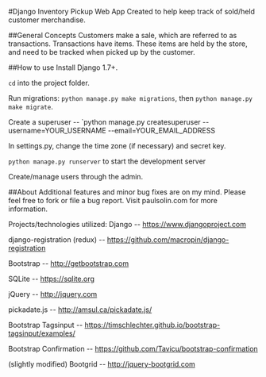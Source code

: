 #Django Inventory Pickup Web App
Created to help keep track of sold/held customer merchandise.


##General Concepts
Customers make a sale, which are referred to as transactions.  Transactions have items.  These items are held by the store, and need to be tracked when picked up by the customer.


##How to use
Install Django 1.7+.

`cd` into the project folder.

Run migrations: `python manage.py make migrations`, then `python manage.py make migrate`.

Create a superuser -- `python manage.py createsuperuser --username=YOUR_USERNAME --email=YOUR_EMAIL_ADDRESS

In settings.py, change the time zone (if necessary) and secret key.

`python manage.py runserver` to start the development server

Create/manage users through the admin.


##About
Additional features and minor bug fixes are on my mind.  Please feel free to fork or file a bug report.  Visit paulsolin.com for more information.


Projects/technologies utilized:
Django -- https://www.djangoproject.com

django-registration (redux) -- https://github.com/macropin/django-registration

Bootstrap -- http://getbootstrap.com

SQLite -- https://sqlite.org

jQuery -- http://jquery.com

pickadate.js -- http://amsul.ca/pickadate.js/

Bootstrap Tagsinput -- https://timschlechter.github.io/bootstrap-tagsinput/examples/

Bootstrap Confirmation -- https://github.com/Tavicu/bootstrap-confirmation

(slightly modified) Bootgrid -- http://jquery-bootgrid.com